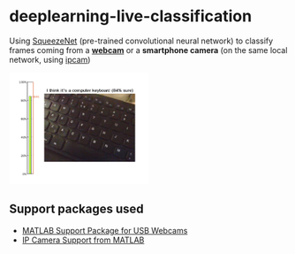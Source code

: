 # deeplearning-live-classification
Using [SqueezeNet](https://www.mathworks.com/help/deeplearning/ref/squeezenet.html) (pre-trained convolutional neural network) to classify frames coming from a [**webcam**](https://www.mathworks.com/help/supportpkg/usbwebcams/ug/webcam.html) or a **smartphone camera** (on the same local network, using [ipcam](https://www.mathworks.com/help/supportpkg/ipcamera/ug/ipcam.html))

<img src="https://github.com/kevduc/deeplearning-live-classification/raw/main/screenshot.png" alt="Live classification screenshot" width="50%" />

## Support packages used
- [MATLAB Support Package for USB Webcams](https://www.mathworks.com/matlabcentral/fileexchange/45182-matlab-support-package-for-usb-webcams)
- [IP Camera Support from MATLAB](https://www.mathworks.com/matlabcentral/fileexchange/49824-matlab-support-package-for-ip-cameras)
